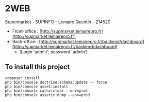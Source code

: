 # 2WEB
Supermarket - SUPINFO - Lemaire Quentin - 214520

- Front-office : [http://supmarket.lemairepro.fr](http://supmarket.lemairepro.fr)
- Back-office : [http://supmarket.lemairepro.fr/backend/dashboard](http://supmarket.lemairepro.fr/backend/dashboard)
    * (Login 'admin'; password 'admin')

## To install this project

```
composer install
php bin/console doctrine:schema:update -- force
php bin/console asset:install
php bin/console cache:clear --env=prod
php bin/console assetic:dump --env=prod
```
